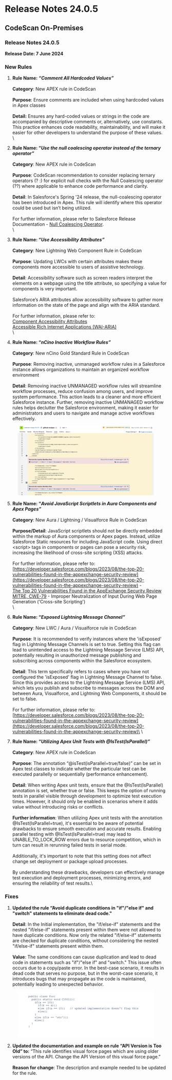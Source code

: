 # Release Notes 24.0.5

## CodeScan On-Premises

### Release Notes 24.0.5

**Release Date: 7 June 2024**

### New Rules

1. **Rule Name:&#x20;**_**“Comment All Hardcoded Values”**_\
   \
   **Category**: New APEX rule in CodeScan\
   \
   **Purpose**: Ensure comments are included when using hardcoded values in Apex classes\
   \
   **Detail:** Ensures any hard-coded values or strings in the code are accompanied by descriptive comments or, alternatively, use constants. This practice enhances code readability, maintainability, and will make it easier for other developers to understand the purpose of these values.\
   \

2. **Rule Name: “**_**Use the null coalescing operator instead of the ternary operator”**_\
   \
   **Category**: New APEX rule in CodeScan\
   \
   **Purpose**: CodeScan recommendation to consider replacing ternary operators (? :) for explicit null checks with the Null Coalescing operator (??) where applicable to enhance code performance and clarity.\
   \
   **Detail**: In Salesforce's Spring '24 release, the null-coalescing operator has been introduced in Apex. This rule will identify where this operator could be used but isn’t being utilized.\
   \
   For further information, please refer to Salesforce Release Documentation - [Null Coalescing Operator](https://developer.salesforce.com/docs/atlas.en-us.apexcode.meta/apexcode/langCon_apex_NullCoalescingOperator.htm). \
   \

3. **Rule Name: “**_**Use Accessibility Attributes”**_\
   \
   **Category**: New Lightning Web Component Rule in CodeScan\
   \
   **Purpose**: Updating LWCs with certain attributes makes these components more accessible to users of assistive technology.\
   \
   **Detail**: Accessibility software such as screen readers interpret the elements on a webpage using the title attribute, so specifying a value for components is very important.\
   \
   Salesforce’s ARIA attributes allow accessibility software to gather more information on the state of the page and align with the ARIA standard.\
   \
   For further information, please refer to: \
   [Component Accessibility Attributes](https://developer.salesforce.com/docs/platform/lwc/guide/create-components-accessibility-attributes.html)\
   [Accessible Rich Internet Applications (WAI-ARIA)](https://w3c.github.io/aria/)\
   \

4. **Rule Name: “**_**nCino Inactive Workflow Rules”**_\
   \
   **Category**: New nCino Gold Standard Rule in CodeScan\
   \
   **Purpose**: Removing inactive, unmanaged workflow rules in a Salesforce instance allows organizations to maintain an organized workflow environment\
   \
   **Detail**: Removing inactive UNMANAGED workflow rules will streamline workflow processes, reduce confusion among users, and improve system performance. This action leads to a cleaner and more efficient Salesforce instance. Further, removing inactive UNMANAGED workflow rules helps declutter the Salesforce environment, making it easier for administrators and users to navigate and manage active workflows effectively.

<div align="left" data-full-width="false"><figure><img src="../../../../.gitbook/assets/image (19) (1) (1) (1) (1) (1) (1) (1) (1) (1) (1) (1) (1) (1) (1) (1) (1) (1) (1).png" alt=""><figcaption></figcaption></figure></div>



5. **Rule Name: “**_**Avoid JavaScript Scriptlets in Aura Components and Apex Pages”**_\
   \
   **Category**: New Aura / Lightning / Visualforce Rule in CodeScan\
   \
   **Purpose/Detail**: JavaScript scriptlets should not be directly embedded within the markup of Aura components or Apex pages. Instead, utilize Salesforce Static resources for including JavaScript code. Using direct \<script> tags in components or pages can pose a security risk, increasing the likelihood of cross-site scripting (XSS) attacks.\
   \
   For further information, please refer to: [https://developer.salesforce.com/blogs/2023/08/the-top-20-vulnerabilities-found-in-the-appexchange-security-review](https://developer.salesforce.com/blogs/2023/08/the-top-20-vulnerabilities-found-in-the-appexchange-security-review) - \
   [The Top 20 Vulnerabilities Found in the AppExchange Security Review](https://developer.salesforce.com/blogs/2023/08/the-top-20-vulnerabilities-found-in-the-appexchange-security-review)\
   [MITRE, CWE-79](https://cwe.mitre.org/data/definitions/79.html) - Improper Neutralization of Input During Web Page Generation ('Cross-site Scripting')\
   \

6. **Rule Name: “**_**Exposed Lightning Message Channel”**_\
   \
   **Category**: New LWC / Aura / Visualforce rule in CodeScan\
   \
   **Purpose**: It is recommended to verify instances where the 'isExposed' flag in Lightning Message Channels is set to true. Setting this flag can lead to unintended access to the Lightning Message Service (LMS) API, potentially resulting in unauthorized message publishing and subscribing across components within the Salesforce ecosystem.\
   \
   **Detail**: This term specifically refers to cases where you have not configured the 'isExposed' flag in Lightning Message Channel to false. Since this provides access to the Lightning Message Service (LMS) API, which lets you publish and subscribe to messages across the DOM and between Aura, Visualforce, and Lightning Web Components, it should be set to false.\
   \
   For further information, please refer to: [https://developer.salesforce.com/blogs/2023/08/the-top-20-vulnerabilities-found-in-the-appexchange-security-review](https://developer.salesforce.com/blogs/2023/08/the-top-20-vulnerabilities-found-in-the-appexchange-security-review)\
   \

7. **Rule Name: “**_**Utilizing Apex Unit Tests with @IsTest(IsParallel)”**_\
   \
   **Category**: New APEX rule in CodeScan\
   \
   **Purpose**:  The annotation “@isTest(isParallel=true/false)” can be set in Apex test classes to indicate whether the particular test can be executed parallelly or sequentially (performance enhancement).\
   \
   **Detail**:  When writing Apex unit tests, ensure that the @IsTest(IsParallel) annotation is set, whether true or false. This keeps the option of running tests in parallel visible through development to optimize test execution times. However, it should only be enabled in scenarios where it adds value without introducing risks or conflicts.\
   \
   **Further information**: When utilizing Apex unit tests with the annotation @IsTest(IsParallel=true), it's essential to be aware of potential drawbacks to ensure smooth execution and accurate results. Enabling parallel testing with @IsTest(IsParallel=true) may lead to UNABLE\_TO\_LOCK\_ROW errors due to resource competition, which in turn can result in rerunning failed tests in serial mode. \
   \
   Additionally, it's important to note that this setting does not affect change set deployment or package upload processes. \
   \
   By understanding these drawbacks, developers can effectively manage test execution and deployment processes, minimizing errors, and ensuring the reliability of test results.\


### Fixes

1. **Updated the rule “Avoid duplicate conditions in "if"/"else if" and "switch" statements to eliminate dead code."**  \
   \
   **Detail**:  In the Initial implementation, the "if/else-if" statements and the nested "if/else-if" statements present within them were not allowed to have duplicate conditions. Now only the related "if/else-if" statements are checked for duplicate conditions, without considering the nested "if/else-if" statements present within them.\
   \
   **Value**: The same conditions can cause duplication and lead to dead code in statements such as "if"/"else if" and "switch." This issue often occurs due to a copy/paste error. In the best-case scenario, it results in dead code that serves no purpose, but in the worst-case scenario, it introduces bugs that may propagate as the code is maintained, potentially leading to unexpected behavior.

<figure><img src="../../../../.gitbook/assets/image (2) (1) (1) (1) (1) (1) (1) (1) (1) (1) (1) (1) (1) (1) (1) (1) (1) (1) (1) (1) (1) (1) (1) (1) (1) (1) (1) (1) (1) (1) (1) (1) (1) (1) (1) (1) (1) (1) (1) (1).png" alt=""><figcaption></figcaption></figure>



2. **Updated the documentation and example on rule “API Version is Too Old” to:** “This rule identifies visual force pages which are using older versions of the API. Change the API Version of this visual force page.”\
   \
   **Reason for change**: The description and example needed to be updated for the rule.
